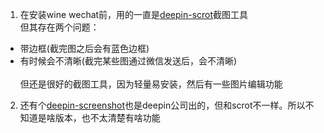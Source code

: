 1. 在安装wine wechat前，用的一直是[deepin-scrot](https://www.deepin.org/2012/03/02/deepin-scrot-2-0-video-and-install-in-ubuntu/
)截图工具<br>
但其存在两个问题：
* 带边框(截完图之后会有蓝色边框)
* 有时候会不清晰(截完某些图通过微信发送后，会不清晰)
<br><br>但还是很好的截图工具，因为轻量易安装，然后有一些图片编辑功能

2. 还有个[deepin-screenshot](https://github.com/linuxdeepin/deepin-screenshot)也是deepin公司出的，但和scrot不一样。所以不知道是啥版本，也不太清楚有啥功能